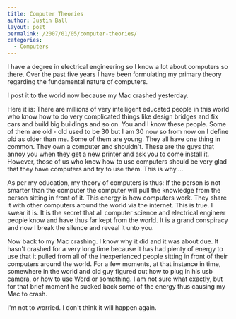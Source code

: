 ```yaml
---
title: Computer Theories
author: Justin Ball
layout: post
permalink: /2007/01/05/computer-theories/
categories:
  - Computers
---
```


I have a degree in electrical engineering so I know a lot about computers so there. Over the past five years I have been formulating my primary theory regarding the fundamental nature of computers.

I post it to the world now because my Mac crashed yesterday.

Here it is:
There are millions of very intelligent educated people in this world who know how to do very complicated things like design bridges and fix cars and build big buildings and so on. You and I know these people. Some of them are old - old used to be 30 but I am 30 now so from now on I define old as older than me. Some of them are young. They all have one thing in common. They own a computer and shouldn't. These are the guys that annoy you when they get a new printer and ask you to come install it. However, those of us who know how to use computers should be very glad that they have computers and try to use them. This is why....

As per my education, my theory of computers is thus:
If the person is not smarter than the computer the computer will pull the knowledge from the person sitting in front of it. This energy is how computers work. They share it with other computers around the world via the internet. This is true. I swear it is. It is the secret that all computer science and electrical engineer people know and have thus far kept from the world. It is a grand conspiracy and now I break the silence and reveal it unto you.

Now back to my Mac crashing. I know why it did and it was about due. It hasn't crashed for a very long time because it has had plenty of energy to use that it pulled from all of the inexperienced people sitting in front of their computers around the world. For a few moments, at that instance in time, somewhere in the world and old guy figured out how to plug in his usb camera, or how to use Word or something. I am not sure what exactly, but for that brief moment he sucked back some of the energy thus causing my Mac to crash.

I'm not to worried. I don't think it will happen again.